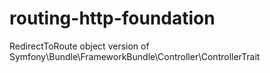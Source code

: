 # routing-http-foundation
RedirectToRoute object version of Symfony\Bundle\FrameworkBundle\Controller\ControllerTrait
